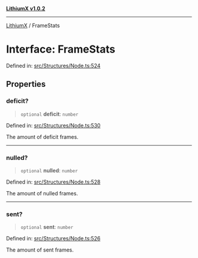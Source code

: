 [**LithiumX v1.0.2**](../README.md)

***

[LithiumX](../globals.md) / FrameStats

# Interface: FrameStats

Defined in: [src/Structures/Node.ts:524](https://github.com/anantix-network/LithiumX/blob/791eed01fbe9f7030525ce976bc687f47cb06e89/src/Structures/Node.ts#L524)

## Properties

### deficit?

> `optional` **deficit**: `number`

Defined in: [src/Structures/Node.ts:530](https://github.com/anantix-network/LithiumX/blob/791eed01fbe9f7030525ce976bc687f47cb06e89/src/Structures/Node.ts#L530)

The amount of deficit frames.

***

### nulled?

> `optional` **nulled**: `number`

Defined in: [src/Structures/Node.ts:528](https://github.com/anantix-network/LithiumX/blob/791eed01fbe9f7030525ce976bc687f47cb06e89/src/Structures/Node.ts#L528)

The amount of nulled frames.

***

### sent?

> `optional` **sent**: `number`

Defined in: [src/Structures/Node.ts:526](https://github.com/anantix-network/LithiumX/blob/791eed01fbe9f7030525ce976bc687f47cb06e89/src/Structures/Node.ts#L526)

The amount of sent frames.
